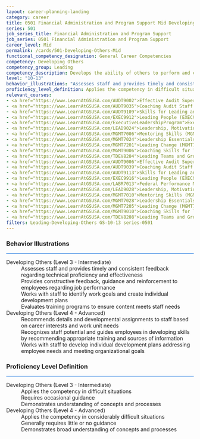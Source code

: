 ```yaml
---
layout: career-planning-landing
category: career
title: 0501 Financial Administration and Program Support Mid Developing Others
series: 501
job_series_title: Financial Administration and Program Support
job_series: 0501 Financial Administration and Program Support
career_level: Mid
permalink: /cards/501-Developing-Others-Mid
functional_competency_designation: General Career Competencies
competency: Developing Others
competency_group: Leading
competency_description: Develops the ability of others to perform and contribute to the organization by providing ongoing feedback and by providing opportunities to learn through formal and informal methods.
level: "10-13"
behavior_illustrations: "Assesses staff and provides timely and consistent feedback regarding technical proficiency and effectiveness ? Provides constructive feedback, guidance and reinforcement to employees regarding job performance ? Works with staff to identify work goals and create individual development plans ? Evaluates training programs to ensure content meets staff needs ? Recommends details and developmental assignments to staff based on career interests and work unit needs ? Recognizes staff potential and guides employees in developing skills by recommending appropriate training and sources of information ? Works with staff to develop individual development plans addressing employee needs and meeting organizational goals"
proficiency_level_definition: Applies the competency in difficult situations ? Requires occasional guidance ? Demonstrates understanding of concepts and processes ? Applies the competency in considerably difficult situations ? Generally requires little or no guidance ? Demonstrates broad understanding of concepts and processes
relevant_courses: 
- <a href="https://www.LearnAtGSUSA.com/AUDT9002">Effective Audit Supervision (AUDT9002), GSU</a>
- <a href="https://www.LearnAtGSUSA.com/AUDT9035">Coaching Audit Staff for High Perfromance (AUDT9035), GSU</a>
- <a href="https://www.LearnAtGSUSA.com/AUDT9109">Skills for Leading and Managing Audit Projects (AUDT9109), GSU</a>
- <a href="https://www.LearnAtGSUSA.com/EXEC9912">Leading People (EXEC9912), GSU</a>
- <a href="https://www.LearnAtGSUSA.com/ExecutiveLeadershipProgram">Executive Leadership Program, GSU</a>
- <a href="https://www.LearnAtGSUSA.com/LEAD9024">Leadership, Motivation and Accountability for High Performance Organizations (LEAD9020), GSU</a>
- <a href="https://www.LearnAtGSUSA.com/MGMT7006">Mentoring Skills (MGMT7006), GSU</a>
- <a href="https://www.LearnAtGSUSA.com/MGMT7024">Leadership Essentials (MGMT7020), GSU</a>
- <a href="https://www.LearnAtGSUSA.com/MGMT7201">Leading Change (MGMT7201), GSU</a>
- <a href="https://www.LearnAtGSUSA.com/MGMT9006">Coaching Skills for Today's Leaders (MGMT9002), GSU</a>
- <a href="https://www.LearnAtGSUSA.com/TDEV8204">Leading Teams and Groups (TDEV8200), GSU</a>
- <a href="https://www.LearnAtGSUSA.com/AUDT9006">Effective Audit Supervision (AUDT9002), GSU</a>
- <a href="https://www.LearnAtGSUSA.com/AUDT9039">Coaching Audit Staff for High Perfromance (AUDT9035), GSU</a>
- <a href="https://www.LearnAtGSUSA.com/AUDT9113">Skills for Leading and Managing Audit Projects (AUDT9109), GSU</a>
- <a href="https://www.LearnAtGSUSA.com/EXEC9916">Leading People (EXEC9912), GSU</a>
- <a href="https://www.LearnAtGSUSA.com/LABR7013">Federal Performance Management (LABR7013), GSU</a>
- <a href="https://www.LearnAtGSUSA.com/LEAD9028">Leadership, Motivation and Accountability for High Performance Organizations (LEAD9020), GSU</a>
- <a href="https://www.LearnAtGSUSA.com/MGMT7010">Mentoring Skills (MGMT7006), GSU</a>
- <a href="https://www.LearnAtGSUSA.com/MGMT7028">Leadership Essentials (MGMT7020), GSU</a>
- <a href="https://www.LearnAtGSUSA.com/MGMT7205">Leading Change (MGMT7201), GSU</a>
- <a href="https://www.LearnAtGSUSA.com/MGMT9010">Coaching Skills for Today's Leaders (MGMT9002), GSU</a>
- <a href="https://www.LearnAtGSUSA.com/TDEV8208">Leading Teams and Groups (TDEV8200), GSU</a>
filters: Leading-Developing-Others GS-10-13 series-0501
---
```


<div class="desktop:grid-col-6 margin-y-3">
  <div class="border-top-2 bg-white padding-3 shadow-5 height-full members-hover border-1px button-border border-top-blue radius-lg card-text-color">
    <h3>Behavior Illustrations</h3>
    <hr style="background-color: #1b74e0 !important;"/>
    <dl class="text-base card-content-color"><dt>Developing Others (Level 3 - Intermediate)</dt><dd>Assesses staff and provides timely and consistent feedback regarding technical proficiency and effectiveness </dd><dd> Provides constructive feedback, guidance and reinforcement to employees regarding job performance </dd><dd> Works with staff to identify work goals and create individual development plans </dd><dd> Evaluates training programs to ensure content meets staff needs</dd><dt>Developing Others (Level 4 - Advanced)</dt><dd>Recommends details and developmental assignments to staff based on career interests and work unit needs </dd><dd> Recognizes staff potential and guides employees in developing skills by recommending appropriate training and sources of information </dd><dd> Works with staff to develop individual development plans addressing employee needs and meeting organizational goals</dd></dl>
  </div>
</div>
<div class="desktop:grid-col-6 margin-y-3">
  <div class="border-top-2 bg-white padding-3 shadow-5 height-full members-hover border-1px button-border border-top-blue radius-lg card-text-color">
    <h3>Proficiency Level Definition</h3>
     <hr style="background-color: #1b74e0 !important;"/>
    <dl class="text-base card-content-color"><dt>Developing Others (Level 3 - Intermediate)</dt><dd>Applies the competency in difficult situations </dd><dd> Requires occasional guidance </dd><dd> Demonstrates understanding of concepts and processes</dd><dt>Developing Others (Level 4 - Advanced)</dt><dd>Applies the competency in considerably difficult situations </dd><dd> Generally requires little or no guidance </dd><dd> Demonstrates broad understanding of concepts and processes</dd></dl>
  </div>
</div>